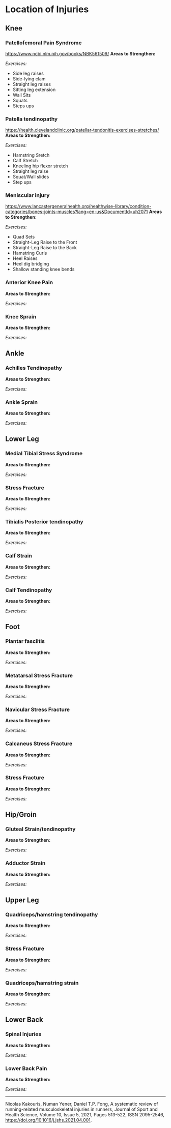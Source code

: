 # Location of Injuries

## Knee
### Patellofemoral Pain Syndrome
https://www.ncbi.nlm.nih.gov/books/NBK561509/
**Areas to Strengthen:**

*Exercises:*
- Side leg raises
- Side-lying clam
- Straight leg raises
- Sitting leg extension
- Wall Sits
- Squats
- Steps ups

### Patella tendinopathy
https://health.clevelandclinic.org/patellar-tendonitis-exercises-stretches/
**Areas to Strengthen:**

*Exercises:*
- Hamstring Sretch
- Calf Stretch
- Kneeling hip flexor stretch
- Straight leg raise
- Squat/Wall slides
- Step ups

### Meniscular injury
https://www.lancastergeneralhealth.org/healthwise-library/condition-categories/bones-joints-muscles?lang=en-us&DocumentId=uh2071
**Areas to Strengthen:**

*Exercises:*
- Quad Sets
- Straight-Leg Raise to the Front
- Straight-Leg Raise to the Back
- Hamstring Curls
- Heel Raises
- Heel dig bridging
- Shallow standing knee bends

### Anterior Knee Pain
**Areas to Strengthen:**

*Exercises:*

### Knee Sprain
**Areas to Strengthen:**

*Exercises:*


## Ankle
### Achilles Tendinopathy
**Areas to Strengthen:**

*Exercises:*

### Ankle Sprain
**Areas to Strengthen:**

*Exercises:*


## Lower Leg
### Medial Tibial Stress Syndrome
**Areas to Strengthen:**

*Exercises:*

### Stress Fracture
**Areas to Strengthen:**

*Exercises:*

### Tibialis Posterior tendinopathy
**Areas to Strengthen:**

*Exercises:*

### Calf Strain
**Areas to Strengthen:**

*Exercises:*

### Calf Tendinopathy
**Areas to Strengthen:**

*Exercises:*


## Foot
### Plantar fasciitis
**Areas to Strengthen:**

*Exercises:*

### Metatarsal Stress Fracture
**Areas to Strengthen:**

*Exercises:*

### Navicular Stress Fracture
**Areas to Strengthen:**

*Exercises:*

### Calcaneus Stress Fracture
**Areas to Strengthen:**

*Exercises:*

### Stress Fracture
**Areas to Strengthen:**

*Exercises:*


## Hip/Groin
### Gluteal Strain/tendinopathy
**Areas to Strengthen:**

*Exercises:*

### Adductor Strain
**Areas to Strengthen:**

*Exercises:*


## Upper Leg
### Quadriceps/hamstring tendinopathy
**Areas to Strengthen:**

*Exercises:*

### Stress Fracture
**Areas to Strengthen:**

*Exercises:*

### Quadriceps/hamstring strain
**Areas to Strengthen:**

*Exercises:*


## Lower Back
### Spinal Injuries
**Areas to Strengthen:**

*Exercises:*

### Lower Back Pain
**Areas to Strengthen:**

*Exercises:*

---

Nicolas Kakouris, Numan Yener, Daniel T.P. Fong,
A systematic review of running-related musculoskeletal injuries in runners,
Journal of Sport and Health Science,
Volume 10, Issue 5, 2021,
Pages 513-522,
ISSN 2095-2546,
https://doi.org/10.1016/j.jshs.2021.04.001.
